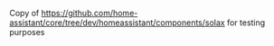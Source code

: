 Copy of https://github.com/home-assistant/core/tree/dev/homeassistant/components/solax
for testing purposes